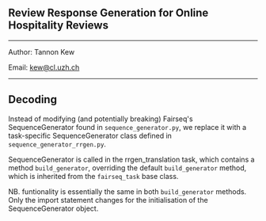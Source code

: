 ## Review Response Generation for Online Hospitality Reviews

---

Author: Tannon Kew

Email: kew@cl.uzh.ch

---



## Decoding

Instead of modifying (and potentially breaking) Fairseq's
SequenceGenerator found in `sequence_generator.py`, we
replace it with a task-specific SequenceGenerator class
defined in `sequence_generator_rrgen.py`.

SequenceGenerator is called in the rrgen_translation task,
which contains a method `build_generator`, overriding the
default `build_generator` method, which is inherited from
the `fairseq_task` base class.

NB. funtionality is essentially the same in both
`build_generator` methods. Only the import statement changes
for the initialisation of the SequenceGenerator object.

